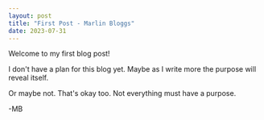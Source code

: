 ```yaml
---
layout: post
title: "First Post - Marlin Bloggs"
date: 2023-07-31
---
```

Welcome to my first blog post! 

I don't have a plan for this blog yet. Maybe as I write more the purpose will reveal itself.

Or maybe not. That's okay too. Not everything must have a purpose.

-MB
